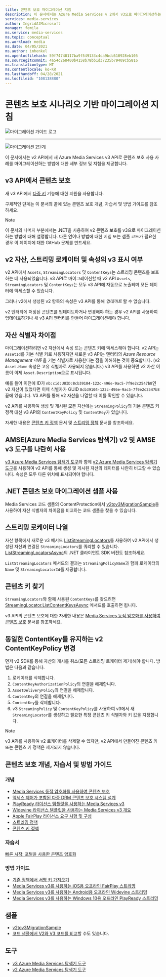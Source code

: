 ```yaml
---
title: 콘텐츠 보호 마이그레이션 지침
description: 이 문서에서는 Azure Media Services v 2에서 v3으로 마이그레이션하는 데 도움이 되는 콘텐츠 보호 기반 시나리오 기반 지침을 제공합니다.
services: media-services
author: IngridAtMicrosoft
manager: femila
ms.service: media-services
ms.topic: conceptual
ms.workload: media
ms.date: 04/05/2021
ms.author: inhenkel
ms.openlocfilehash: 59f74740117ba9f549133c4ca9bcb510928eb105
ms.sourcegitcommit: 4a54c268400b4158b78bb1d37235b79409cb5816
ms.translationtype: HT
ms.contentlocale: ko-KR
ms.lasthandoff: 04/28/2021
ms.locfileid: "108138880"
---
```

# <a name="content-protection-scenario-based-migration-guidance"></a>콘텐츠 보호 시나리오 기반 마이그레이션 지침

![마이그레이션 가이드 로고](./media/migration-guide/azure-media-services-logo-migration-guide.svg)

<hr color="#5ea0ef" size="10">

![마이그레이션 2단계](./media/migration-guide/steps-4.svg)

이 문서에서는 v2 API에서 새 Azure Media Services v3 API로 콘텐츠 보호 사용 사례를 마이그레이션하는 방법에 대한 세부 정보 및 지침을 제공합니다.

## <a name="protect-content-in-v3-api"></a>v3 API에서 콘텐츠 보호

새 v3 API에서 [다중 키](architecture-design-multi-drm-system.md) 기능에 대한 지원을 사용합니다.

구체적인 단계는 이 문서의 끝에 있는 콘텐츠 보호 개념, 자습서 및 방법 가이드를 참조하세요.

> [!NOTE]
> 이 문서의 나머지 부분에서는 .NET을 사용하여 v2 콘텐츠 보호를 v3으로 마이그레이션하는 방법에 대해 설명합니다.  다른 언어나 방법에 대한 지침 또는 샘플 코드가 필요한 경우 이 페이지에 대한 GitHub 문제를 만드세요.

## <a name="v3-visibility-of-v2-assets-streaminglocators-and-properties"></a>v2 자산, 스트리밍 로케이터 및 속성의 v3 표시 여부

v2 API에서 `Assets`, `StreamingLocators` 및 `ContentKeys`는 스트리밍 콘텐츠를 보호하는 데 사용되었습니다. v3 API로 마이그레이션할 때 v2 API `Assets`, `StreamingLocators` 및 `ContentKeys`는 모두 v3 API에 자동으로 노출되며 모든 데이터에 액세스할 수 있습니다.

그러나 v2에서 생성된 v2 항목의 속성은 v3 API를 통해 *업데이트* 할 수 없습니다.

v2 엔터티에 저장된 콘텐츠를 업데이트하거나 변경해야 하는 경우 v2 API를 사용하여 업데이트하거나 새 v3 API 엔터티를 만들어 마이그레이션해야 합니다.

## <a name="asset-identifier-differences"></a>자산 식별자 차이점

마이그레이션하려면 v2 자산에서 속성 또는 콘텐츠 키에 액세스해야 합니다.  v2 API는 `AssetId`를 기본 식별 키로 사용하지만 새로운 v3 API는 엔터티의 *Azure Resource Management 이름* 을 기본 식별자로 사용한다는 점을 이해하는 것이 중요합니다.  (v2 `Asset.Name` 속성은 고유 식별자로 사용되지 않습니다.) v3 API를 사용하면 v2 자산 이름이 이제 `Asset.Description`으로 표시됩니다.

예를 들어 이전에 ID가 `nb:cid:UUID:8cb39104-122c-496e-9ac5-7f9e2c2547b8`인 v2 자산이 있었다면 이제 식별자가 GUID `8cb39104-122c-496e-9ac5-7f9e2c2547b8` 끝에 있습니다. V3 API를 통해 v2 자산을 나열할 때 이를 확인할 수 있습니다.

v2 API를 사용하여 생성 및 게시된 모든 자산에는 `StreamingPolicy`의 기본 콘텐츠 키 정책 대신 v3 API의 `ContentKeyPolicy` 및 `ContentKey`가 있습니다.

자세한 내용은 [콘텐츠 키 정책](./drm-content-key-policy-concept.md) 문서 및 [스트리밍 정책](./stream-streaming-policy-concept.md) 문서를 참조하세요.

## <a name="use-azure-media-services-explorer-amse-v2-and-amse-v3-tools-side-by-side"></a>AMSE(Azure Media Services 탐색기) v2 및 AMSE v3 도구를 나란히 사용

[v3 Azure Media Services 탐색기 도구](https://github.com/Azure/Azure-Media-Services-Explorer)와 함께 [v2 Azure Media Services 탐색기 도구](https://github.com/Azure/Azure-Media-Services-Explorer/releases/tag/v4.3.15.0)를 사용하여 v2 API를 통해 생성 및 게시된 자산의 데이터를 나란히 비교할 수 있습니다. 속성은 모두 다른 위치에 표시되어야 합니다.

## <a name="use-the-net-content-protection-migration-sample"></a>.NET 콘텐츠 보호 마이그레이션 샘플 사용

Media Services 코드 샘플의 ContentProtection에서 [v2tov3MigrationSample](https://github.com/Azure-Samples/media-services-v3-dotnet/tree/main/ContentProtection/v2tov3Migration)을 사용하여 자산 식별자의 차이점을 비교하는 코드 샘플을 찾을 수 있습니다.

## <a name="list-the-streaming-locators"></a>스트리밍 로케이터 나열

자산 항목에서 새로운 v3 메서드 [ListStreamingLocators](/rest/api/media/assets/liststreaminglocators)를 사용하여 v2 API에서 생성된 자산과 연결된 `StreamingLocators`를 쿼리할 수 있습니다.  [ListStreamingLocatorsAsync](/dotnet/api/microsoft.azure.management.media.assetsoperationsextensions.liststreaminglocatorsasync?preserve-view=true&view=azure-dotnet)의 .NET 클라이언트 SDK 버전도 참조하세요.

`ListStreamingLocators` 메서드의 결과는 `StreamingPolicyName`과 함께 로케이터의 `Name` 및 `StreamingLocatorId`를 제공합니다.

## <a name="find-the-content-keys"></a>콘텐츠 키 찾기

`StreamingLocators`와 함께 사용된 `ContentKeys`를 찾으려면 [StreamingLocator.ListContentKeysAsync](/dotnet/api/microsoft.azure.management.media.streaminglocatorsoperationsextensions.listcontentkeysasync?preserve-view=true&view=azure-dotnet) 메서드를 호출하면 됩니다.  

v3 API의 콘텐츠 보호에 대한 자세한 내용은 [Media Services 동적 암호화를 사용하여 콘텐츠 보호](./drm-content-protection-concept.md) 문서를 참조하세요.

## <a name="change-the-v2-contentkeypolicy-keeping-the-same-contentkey"></a>동일한 ContentKey를 유지하는 v2 ContentKeyPolicy 변경

먼저 v2 SDK를 통해 자산의 게시를 취소(모든 스트리밍 로케이터 제거)해야 합니다. 방법은 다음과 같습니다.

1. 로케이터를 삭제합니다.
1. `ContentKeyAuthorizationPolicy`의 연결을 해제합니다.
1. `AssetDeliveryPolicy`의 연결을 해제합니다.
1. `ContentKey`의 연결을 해제합니다.
1. `ContentKey`를 삭제합니다.
1. v3 `StreamingPolicy` 및 `ContentKeyPolicy`를 사용하여 v3에서 새 `StreamingLocator`를 생성하고 필요한 특정 콘텐츠 키 식별자와 키 값을 지정합니다.

> [!NOTE]
> v3 API를 사용하여 v2 로케이터를 삭제할 수 있지만, v2 API에서 만들어진 콘텐츠 키 또는 콘텐츠 키 정책은 제거되지 않습니다.

## <a name="content-protection-concepts-tutorials-and-how-to-guides"></a>콘텐츠 보호 개념, 자습서 및 방법 가이드

### <a name="concepts"></a>개념

- [Media Services 동적 암호화를 사용하여 콘텐츠 보호](drm-content-protection-concept.md)
- [액세스 제어가 포함된 다중 DRM 콘텐츠 보호 시스템 설계](architecture-design-multi-drm-system.md)
- [PlayReady 라이선스 템플릿을 사용하는 Media Services v3](drm-playready-license-template-concept.md)
- [Widevine 라이선스 템플릿을 사용하는 Media Services v3 개요](drm-widevine-license-template-concept.md)
- [Apple FairPlay 라이선스 요구 사항 및 구성](drm-fairplay-license-overview.md)
- [스트리밍 정책](stream-streaming-policy-concept.md)
- [콘텐츠 키 정책](drm-content-key-policy-concept.md)

### <a name="tutorials"></a>자습서

[빠른 시작: 포털을 사용한 콘텐츠 암호화](drm-encrypt-content-how-to.md)

### <a name="how-to-guides"></a>방법 가이드

- [기존 정책에서 서명 키 가져오기](drm-get-content-key-policy-dotnet-how-to.md)
- [Media Services v3를 사용하는 iOS용 오프라인 FairPlay 스트리밍](drm-offline-fairplay-for-ios-concept.md)
- [Media Services v3를 사용하는 Android용 오프라인 Widevine 스트리밍](drm-offline-widevine-for-android.md)
- [Media Services v3를 사용하는 Windows 10용 오프라인 PlayReady 스트리밍](drm-offline-playready-streaming-for-windows-10.md)

## <a name="samples"></a>샘플

- [v2tov3MigrationSample](https://github.com/Azure-Samples/media-services-v3-dotnet/tree/main/ContentProtection/v2tov3Migration)
- [코드 샘플에서 V2와 V3 코드를 비교](migrate-v-2-v-3-migration-samples.md)할 수도 있습니다.

## <a name="tools"></a>도구

- [v3 Azure Media Services 탐색기 도구](https://github.com/Azure/Azure-Media-Services-Explorer)
- [v2 Azure Media Services 탐색기 도구](https://github.com/Azure/Azure-Media-Services-Explorer/releases/tag/v4.3.15.0)
